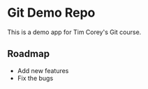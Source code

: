 # Git Demo Repo

This is a demo app for Tim Corey's Git course.

## Roadmap

- Add new features
- Fix the bugs
